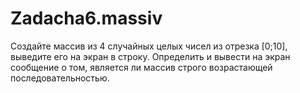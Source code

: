 # Zadacha6.massiv
Создайте массив из 4 случайных целых чисел из отрезка [0;10], выведите его
на экран в строку. Определить и вывести на экран сообщение о том, является ли
массив строго возрастающей последовательностью.
